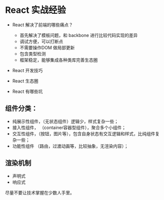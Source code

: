 # React 实战经验

* React 解决了前端的哪些痛点？

  * 首先解决了模板问题，和 backbone 进行比较代码实现的差异
  * 调试方便，可以打断点
  * 不需要操作DOM 做局部更新
  * 包含类型检测
  * 框架稳定，能够集成各种类库完善生态圈

* React 开发技巧
* React 生态圈
* React 有哪些坑

## 组件分类：

* 纯展示性组件，（无状态组件）逻辑少，样式复杂一些；
* 接入性组件， （container容器型组件），聚合多个小组件；
* 交互性组件，（按钮，图片等），包含自身状态有交互逻辑和样式，比纯组件复杂一些；
* 功能性组件 （路由，过渡动画等，比较抽象，无渲染内容）；

## 渲染机制

* 声明式
* 响应式

尽量不要让技术掌握在少数人手里。
